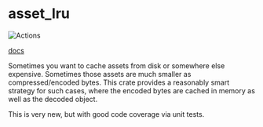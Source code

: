 # asset_lru

![Actions](https://github.com/ahicks92/asset_lru/actions/workflows/ci.yaml/badge.svg)

[docs](https://docs.rs/asset_lru)

Sometimes you want to cache assets from disk or somewhere else expensive.  Sometimes those assets are much smaller as
compressed/encoded bytes.  This crate provides a reasonably smart strategy for such cases, where the encoded bytes are
cached in memory as well as the decoded object.

This is very new, but with good code coverage via unit tests.
